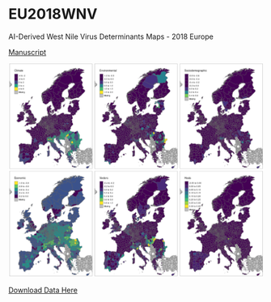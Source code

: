 # EU2018WNV
AI-Derived West Nile Virus Determinants Maps - 2018 Europe

[Manuscript](https://doi.org/10.1101/2020.07.24.20146829)

<img src="./image.png">

[Download Data Here](src="./2018EUWNV_DataExport.RData")

